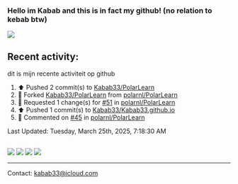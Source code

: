 ### Hello im Kabab and this is in fact my github! (no relation to kebab btw) 
![](http://github-profile-summary-cards.vercel.app/api/cards/profile-details?username=Kabab33&theme=nord_dark) 
## Recent activity:
dit is mijn recente activiteit op github
<!--RECENT_ACTIVITY:start-->
1. ⬆️ Pushed 2 commit(s) to [Kabab33/PolarLearn](https://github.com/Kabab33/PolarLearn)<br>
2. 🔱 Forked [Kabab33/PolarLearn](https://github.com/Kabab33/PolarLearn) from [polarnl/PolarLearn](https://github.com/polarnl/PolarLearn)<br>
3. 🔴 Requested 1 change(s) for [#51](https://github.com/polarnl/PolarLearn/pull/51#pullrequestreview-2689484027) in [polarnl/PolarLearn](https://github.com/polarnl/PolarLearn)<br>
4. ⬆️ Pushed 1 commit(s) to [Kabab33/Kabab33.github.io](https://github.com/Kabab33/Kabab33.github.io)<br>
5. 💬 Commented on [#45](https://github.com/polarnl/PolarLearn/issues/45#issuecomment-2726469031) in [polarnl/PolarLearn](https://github.com/polarnl/PolarLearn)<br>
<!--RECENT_ACTIVITY:end-->

<!--RECENT_ACTIVITY:last_update-->
Last Updated: Tuesday, March 25th, 2025, 7:18:30 AM
<!--RECENT_ACTIVITY:last_update_end-->
##  
![](http://github-profile-summary-cards.vercel.app/api/cards/stats?username=Kabab33&theme=nord_dark) 
![](http://github-profile-summary-cards.vercel.app/api/cards/productive-time?username=Kabab33&theme=nord_dark&utcOffset=8) 
![](http://github-profile-summary-cards.vercel.app/api/cards/repos-per-language?username=Kabab33&theme=nord_dark)
![](http://github-profile-summary-cards.vercel.app/api/cards/most-commit-language?username=Kabab33&theme=nord_dark)
___
Contact: kabab33@icloud.com
